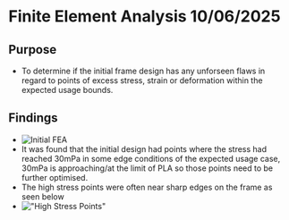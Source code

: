 # Finite Element Analysis 10/06/2025
## Purpose
 - To determine if the initial frame design has any unforseen flaws in regard to points of excess stress, strain or deformation within the expected usage bounds.
## Findings
 - ![Initial FEA]([https://github.com/bowie-dev/drone/img/fea1.png](https://raw.githubusercontent.com/bowie-dev/drone/refs/heads/main/img/fea1.png))
 - It was found that the initial design had points where the stress had reached 30mPa in some edge conditions of the expected usage case, 30mPa is approaching/at the limit of PLA so those points need to be further optimised.
 - The high stress points were often near sharp edges on the frame as seen below
 - !["High Stress Points"](https://github.com/bowie-dev/drone/img/fea2.png)

